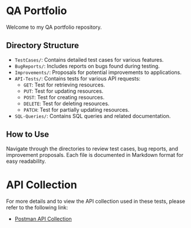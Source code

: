 # QA Portfolio

Welcome to my QA portfolio repository.

## Directory Structure
- `TestCases/`: Contains detailed test cases for various features.
- `BugReports/`: Includes reports on bugs found during testing.
- `Improvements/`: Proposals for potential improvements to applications.
- `API-Tests/`: Contains tests for various API requests:
  - `GET`: Test for retrieving resources.
  - `PUT`: Test for updating resources.
  - `POST`: Test for creating resources.
  - `DELETE`: Test for deleting resources.
  - `PATCH`: Test for partially updating resources.
- `SQL-Queries/`: Contains SQL queries and related documentation.

## How to Use
Navigate through the directories to review test cases, bug reports, and improvement proposals. Each file is documented in Markdown format for easy readability.

# API Collection

For more details and to view the API collection used in these tests, please refer to the following link:

- [Postman API Collection](https://drive.google.com/file/d/1ld3T9cOL-0ymJJBNNm0GZpDTB7KLFD9s/view?usp=sharing)
